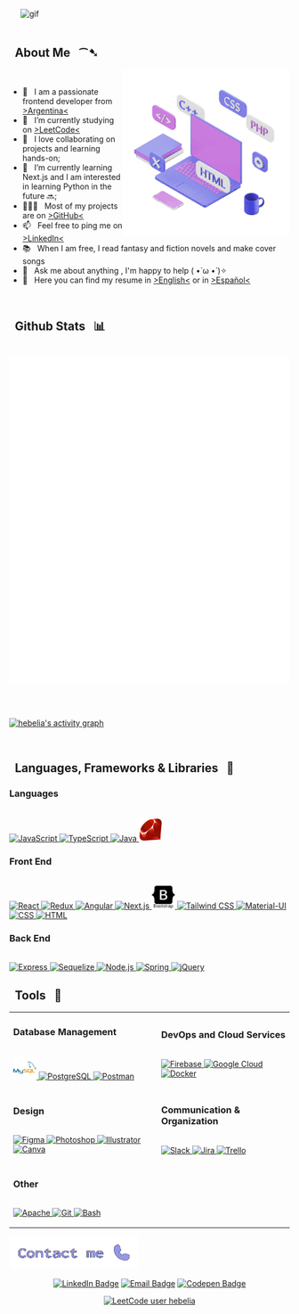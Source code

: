 <!-- ## Hey 👋, I'm Hebe Lia! -->
<div style="justify-content: center; padding-top:20px;">
<p >
<!-- my colour #009188 -->

<!-- [![SVG](https://readme-typing-svg.demolab.com?font=Consola&size=35&pause=1000&color=49F7DE&width=435&lines=Hi%2C+%F0%9F%91%8B%F0%9F%8F%BB+I'm+Hebe+Lia;%E2%9C%85+Full+Stack+Developer+from+Argentina;Nice+to+meet+you+~)]() -->
<img style="justify-content: center; padding:20px; " alt="gif" src="https://readme-typing-svg.demolab.com?font=Consola&size=35&pause=1000&color=9696EA&width=700&lines=Hi%2C+I+am+Hebe+Lia++(%E3%80%82%E3%83%BB%E2%80%BF%E3%83%BB)%E3%83%8E;%E2%9C%94+Full+Stack+Software+Dev;Nice+to+meet+you!+%5E%5E" />
</p>
</div>

<!--  -->
<!-- https://readme-typing-svg.demolab.com/demo/ -->

<!-- about me -->
<div>

<!-- <img style="align-self: center; height:60px; " alt="about-me" src="/assets/About-Me.png" /> -->

## &nbsp; About Me &nbsp; ⁀➷

<img align="right" alt="GIF" src="/assets/3.gif" width="300px" height="300px"/>

<br>

- 📌 &nbsp; I am a passionate frontend developer from [>Argentina<](https://g.co/kgs/iJQ7Lu)
- 🎯 &nbsp; I’m currently studying on [>LeetCode<](https://leetcode.com/hebelia/)
- 🤝 &nbsp; I love collaborating on projects and learning hands-on;
- 🌱 &nbsp; I’m currently learning Next.js and I am interested in learning Python in the future 🔜;
- 👨🏻‍💻 &nbsp; Most of my projects are on [>GitHub<](https://github.com/hebelia?tab=repositories)
- 📫 &nbsp; Feel free to ping me on [>LinkedIn<](https://www.linkedin.com/in/hebeliaromeu/)
- 📚 &nbsp; When I am free, I read fantasy and fiction novels and make cover songs
- 💬 &nbsp; Ask me about anything , I'm happy to help ( •̀ ω •́ )✧
- 📝 &nbsp; Here you can find my resume in [>English<](https://docs.google.com/document/d/1A8dwibi2h_TVkQDw2ec4r7REWT6ZkDGw/edit?rtpof=true) or in [>Español<](https://docs.google.com/document/d/1wQFGrPGNOA0a5e6yzBFRZ4Pr-sG4k_fG/edit?usp=sharing&ouid=114641724974306952750&rtpof=true&sd=true)

</div>
<!--  -->
<br/>

<!-- github stats -->

<div >

## &nbsp; Github Stats &nbsp; 📊

<!-- ![Most Used Languages](https://raw.githubusercontent.com/hebelia/github-stat/master/generated/languages.svg#gh-dark-mode-only)

![Stats Overview](https://raw.githubusercontent.com/hebelia/github-stat/master/generated/overview.svg#gh-dark-mode-only) -->

<!-- ![GitHub Stats](https://github-readme-stats.vercel.app/api?username=hebelia) -->

<!-- ![Most Used Languages](https://raw.githubusercontent.com/hebelia/github-stat/master/generated/languages.svg)
![Stats Overview](https://raw.githubusercontent.com/hebelia/github-stat/master/generated/overview.svg) -->

</div>
<div style="display: flex; justify-content: center;">

<!-- GitHub Stats -->
<div  align="center">
  <!-- <h2 align="right"></h2> -->
  </br>
  <img align="center"src="https://raw.githubusercontent.com/hebelia/github-stat/master/generated/languages.svg#gh-dark-mode-only" alt="Most Used Languages">
  <img align="center" src="https://raw.githubusercontent.com/hebelia/github-stat/master/generated/overview.svg#gh-dark-mode-only" alt="Stats Overview">
  <h2 align="right"></h2>
</div>

</div>

<br>

<!-- (https://img.shields.io/badge/Codepen-9696EA?style=for-the-badge&logo=codepen&logoColor=009188) -->

<a href="https://github.com/hebelia/github-readme-activity-graph"><img alt="hebelia's activity graph" src="https://github-readme-activity-graph.vercel.app/graph/?username=hebelia&bg_color=0c0c17&color=009188&line=9696EA&point=009188&hide_border=true" /></a>

<!-- colour pallete

pink CA7DDE
cyan 12e3a4
lilac 7777E4
dark purple 4242CD
white D8DEE4
-->
<!--  -->

<br>

<!-- languages and tools -->
<div>

## &nbsp; Languages, Frameworks & Libraries &nbsp; 🔨

<p align="center">
  <h3>Languages</h3><br>
  <a href="https://developer.mozilla.org/en-US/docs/Web/JavaScript" target="_blank">
    <img src="https://raw.githubusercontent.com/hebelia/README_icons/main/language_and_tools/square/javascript/javascript.svg" alt="JavaScript" height="42px">
  </a>
  <a href="https://www.typescriptlang.org/" target="_blank">
    <img src="https://raw.githubusercontent.com/hebelia/README_icons/main/language_and_tools/square/typescript/typescript.svg" alt="TypeScript" height="42px">
  </a>
  <a href="https://www.java.com" target="_blank">
    <img src="https://raw.githubusercontent.com/hebelia/README_icons/main/language_and_tools/square/java/java.svg" alt="Java" height="42px">
  </a>
  <a href="https://www.ruby-lang.org/en/" target="_blank">
    <img src="https://raw.githubusercontent.com/devicons/devicon/master/icons/ruby/ruby-original.svg" alt="Ruby" height="42px">
  </a>
</p>

<p align="center">
  <h3>Front End</h3><br>
  <a href="https://reactjs.org/" target="_blank">
    <img src="https://raw.githubusercontent.com/hebelia/README_icons/main/language_and_tools/square/react/react.svg" alt="React" height="42px">
  </a>
  <a href="https://redux.js.org/" target="_blank">
    <img src="https://raw.githubusercontent.com/hebelia/README_icons/main/language_and_tools/square/redux/redux.svg" alt="Redux" height="42px">
  </a>
  <a href="https://angular.io/" target="_blank">
    <img src="https://raw.githubusercontent.com/hebelia/README_icons/main/language_and_tools/square/angular/angular.svg" alt="Angular" height="42px">
  </a>
  <a href="https://nextjs.org/" target="_blank">
    <img src="https://cdn.jsdelivr.net/gh/devicons/devicon/icons/nextjs/nextjs-original.svg" alt="Next.js" height="42px">
  </a>
  <a href="https://getbootstrap.com" target="_blank" rel="noreferrer">
    <img src="https://raw.githubusercontent.com/devicons/devicon/master/icons/bootstrap/bootstrap-plain-wordmark.svg" alt="Bootstrap" height="42px">
  </a>
  <a href="https://tailwindcss.com/" target="_blank">
    <img src="https://cdn.jsdelivr.net/gh/devicons/devicon/icons/tailwindcss/tailwindcss-original-wordmark.svg" alt="Tailwind CSS" height="42px">
  </a>
  <a href="https://material-ui.com/" target="_blank">
    <img src="https://cdn.jsdelivr.net/gh/devicons/devicon/icons/materialui/materialui-original.svg" alt="Material-UI" height="42px">
  </a>
  <a href="https://developer.mozilla.org/en-US/docs/Web/CSS" target="_blank">
    <img src="https://raw.githubusercontent.com/hebelia/README_icons/main/language_and_tools/square/css/css.svg" alt="CSS" height="42px">
  </a>
  <a href="https://developer.mozilla.org/en-US/docs/Web/HTML" target="_blank">
    <img src="https://raw.githubusercontent.com/hebelia/README_icons/main/language_and_tools/square/html/html.svg" alt="HTML" height="42px">
  </a>
</p>

<p align="center">
  <h3>Back End</h3><br>
  <a href="https://expressjs.com/" target="_blank">
    <img src="https://cdn.jsdelivr.net/gh/devicons/devicon/icons/express/express-original.svg" alt="Express" height="42px">
  </a>
  <a href="https://sequelize.org/" target="_blank">
    <img src="https://cdn.jsdelivr.net/gh/devicons/devicon/icons/sequelize/sequelize-original.svg" alt="Sequelize" height="42px">
  </a>
  <a href="https://nodejs.org" target="_blank">
    <img src="https://raw.githubusercontent.com/hebelia/README_icons/main/language_and_tools/square/node/node.svg" alt="Node.js" height="42px">
  </a>
  <a href="https://spring.io/" target="_blank">
    <img src="https://www.vectorlogo.zone/logos/springio/springio-icon.svg" alt="Spring" height="42px">
  </a>
  <a href="https://jquery.com/" target="_blank">
    <img src="https://cdn.jsdelivr.net/gh/devicons/devicon/icons/jquery/jquery-original.svg" alt="jQuery" height="42px">
  </a>
</p>

## &nbsp; Tools &nbsp; 🔨

<table>

<tr>

<td>

<p align="center">
  <h3>Database Management</h3><br>
  <a href="https://www.mysql.com/" target="_blank">
    <img src="https://raw.githubusercontent.com/devicons/devicon/master/icons/mysql/mysql-original-wordmark.svg" alt="MySQL" height="42px">
  </a>
  <a href="https://www.postgresql.org/" target="_blank">
    <img src="https://cdn.jsdelivr.net/gh/devicons/devicon/icons/postgresql/postgresql-original.svg" alt="PostgreSQL" height="42px">
  </a>
  <a href="https://postman.com" target="_blank">
    <img src="https://www.vectorlogo.zone/logos/getpostman/getpostman-icon.svg" alt="Postman" height="42px">
  </a>
</p>

</td>
<td>

<p align="center">
  <h3>DevOps and Cloud Services</h3><br>
  <a href="https://firebase.google.com/" target="_blank">
    <img src="https://raw.githubusercontent.com/hebelia/README_icons/main/language_and_tools/square/firebase/firebase.svg" alt="Firebase" height="42px">
  </a>
  <a href="https://cloud.google.com/" target="_blank">
    <img src="https://raw.githubusercontent.com/hebelia/README_icons/main/language_and_tools/square/google-cloud/google-cloud.svg" alt="Google Cloud" height="42px">
  </a>
  <a href="https://www.docker.com/" target="_blank">
    <img src="https://cdn.jsdelivr.net/gh/devicons/devicon/icons/docker/docker-original.svg" alt="Docker" height="42px">
  </a>
</p>

</td>

</tr>

<tr>

<td>

<p align="center">
  <h3>Design</h3><br>
  <a href="https://www.figma.com/" target="_blank">
    <img src="https://raw.githubusercontent.com/hebelia/README_icons/main/language_and_tools/square/figma/figma.svg" alt="Figma" height="42px">
  </a>
  <a href="https://www.photoshop.com/en" target="_blank">
    <img src="https://cdn.jsdelivr.net/gh/devicons/devicon/icons/photoshop/photoshop-plain.svg" alt="Photoshop" height="42px">
  </a>
  <a href="https://www.adobe.com/products/illustrator.html" target="_blank">
    <img src="https://cdn.jsdelivr.net/gh/devicons/devicon/icons/illustrator/illustrator-plain.svg" alt="Illustrator" height="42px">
  </a>
  <a href="https://www.canva.com/" target="_blank">
    <img src="https://cdn.jsdelivr.net/gh/devicons/devicon/icons/canva/canva-original.svg" alt="Canva" height="42px">
  </a>
</p>

</td>

<td>

<p align="center">
  <h3>Communication & Organization</h3><br>
  <a href="https://slack.com/" target="_blank">
    <img src="https://cdn.jsdelivr.net/gh/devicons/devicon/icons/slack/slack-original.svg" alt="Slack" height="42px">
  </a>
  <a href="https://www.atlassian.com/software/jira" target="_blank">
    <img src="https://cdn.jsdelivr.net/gh/devicons/devicon/icons/jira/jira-original.svg" alt="Jira" height="42px">
  </a>
  <a href="https://trello.com/" target="_blank">
    <img src="https://cdn.jsdelivr.net/gh/devicons/devicon/icons/trello/trello-plain.svg" alt="Trello" height="42px">
  </a>
</p>

</td>

</tr>
<tr>
<td>
<p align="center">
  <h3>Other</h3><br>
  <a href="https://www.apache.org/" target="_blank">
    <img src="https://cdn.jsdelivr.net/gh/devicons/devicon/icons/apache/apache-original.svg" alt="Apache" height="42px">
  </a>
  <a href="https://git-scm.com/" target="_blank">
    <img src="https://raw.githubusercontent.com/hebelia/README_icons/main/language_and_tools/square/git-scm/git-scm.svg" alt="Git" height="42px">
  </a>
  <a href="https://www.gnu.org/software/bash/" target="_blank">
    <img src="https://raw.githubusercontent.com/hebelia/README_icons/main/language_and_tools/square/bash/bash.svg" alt="Bash" height="42px">
  </a>
</p>

</td>
</tr>

</table>

<!-- github projects -->
<!-- 
## &nbsp; My Projects &nbsp; 🛠️

<div align="center">

<div align="left">

### ⋄ &nbsp; Web Portfolio

<a href="https://github.com/hebelia/front-end" target="_blank"> 


<div style="display: flex; align-items: center;">

  <div style="flex: 1;" height="100">

    ▻ final project on #ArgentinaPrograma

  </div>
  <div style="flex: 1; text-align: center;" height="50px">

<a href="https://github.com/hebelia/front-end">
<img alt="final-project-argprog" src="./assets/android-chrome-192x192.png"  height="60px" align="left">
</a>
  </div>
</div>

<details>
  <summary> <a> Normal view :mag_right: </a></summary>

![Visualización1](/assets/portfolio.png)

</details>
<details>
  <summary> <a> Editing access view :mag_right:</a></summary>

![Visualización2](/assets/edit-view.png)

</details>

<br />
</div>

</div>

### ⋄ &nbsp; Rick & Morty (integration project)

<div style="display: flex; align-items: center;">

  <div style="flex: 1;" height="100">

    ▻ first project developed on Henry

  </div>
  <div style="flex: 1; text-align: center;" height="50px">

<a href="https://github.com/hebelia/Integration-Project">
<img alt="integration-project" src="./assets/favicon.ico"  height="60px" align="left">
</a>

</div>

<details>
  <summary> <a> Image preview :mag_right: </a></summary>

![Visualización1](/assets/rnm-pc.png)

</details>
<details>
  <summary> <a> Image preview :mag_right:</a></summary>

![Visualización2](/assets/rnm-2.png)

</details>

</div>

<br><br> -->

<!-- contact -->

<img style="align-self: center; height:60px; " alt="git-stats" src="/assets/Contact.gif" />

<!-- ## ◇ &nbsp; Connect with me &nbsp; 📬 -->

<!-- <div align="left">
  <a href="https://linkedin.com/in/hebeliaromeu" target="blank"><img align="center" src="https://raw.githubusercontent.com/rahuldkjain/github-profile-readme-generator/master/src/images/icons/Social/linked-in-alt.svg" alt="hebeliaromeu" height="45" width="45" /></a>
  <a href="mailto:hebeliaromeu@gmail.com"><img align="center" src="/assets/mail.svg" alt="Email Me" height="50" width="45"></a>

</div> -->
<!-- #00AAAA -->
<div align="center">

[![LinkedIn Badge](https://img.shields.io/badge/LinkedIn-9696EA?style=for-the-badge&logo=linkedin&logoColor=009188)][linkedin-url]
[![Email Badge](https://img.shields.io/badge/Email-9696EA?style=for-the-badge&logo=gmail&logoColor=009188)][email-url]
[![Codepen Badge](https://img.shields.io/badge/Codepen-9696EA?style=for-the-badge&logo=codepen&logoColor=009188)][codepen-url]

<!-- [![Instagram Badge](https://img.shields.io/badge/leetcode-9696EA?style=for-the-badge&logo=instagram&logoColor=009188)][instagram-url] -->

[![LeetCode user hebelia](https://img.shields.io/badge/dynamic/json?style=for-the-badge&labelColor=black&color=9696EA&label=Solved&query=solvedOverTotal&url=https%3A%2F%2Fbadge.xyli.tech/%2Fapi%2Fusers%2Fhebelia&logo=leetcode&logoColor=009188)](https://leetcode.com/hebelia/)

[linkedin-url]: https://linkedin.com/in/hebeliaromeu
[leetcode-url]: https://leetcode.com/hebelia/
[email-url]: mailto:hebeliaromeu@gmail.com
[codepen-url]: https://codepen.io/hebelia

</div>

<!-- TEST -->
<!-- ## ◇ &nbsp;  GitHub Trophies &nbsp; 🏆
![](https://github-profile-trophy.vercel.app/?username=hebelia&theme=darkhub&no-frame=false&no-bg=true&margin-w=4)

### ◇ &nbsp;  Random Dev Quote &nbsp; 💭
-->

